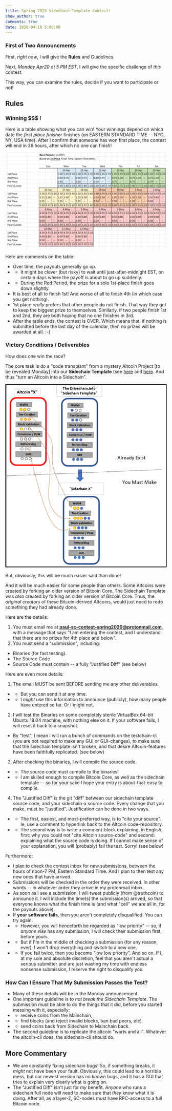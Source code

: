 ```yaml
---
title: Spring 2020 Sidechain-Template Contest!
show_author: true
comments: true
date: 2020-04-18 5:00:00
---
```


### First of Two Announcments

First, *right now*, I will give the **Rules** and Guidelines.

Next, *Monday Apr20 at 5 PM EST*, I will give the specific challenge of *this* contest.

This way, you can examine the rules, decide if you want to participate or not!


## Rules

### Winning $$$ !

Here is a table showing what you can win! Your winnings depend on which date the *first place finisher* finishes (on EASTERN STANDARD TIME -- NYC, NY, USA time). After I confirm that someone has won first place, the contest will end in 36 hours, after which no one can finish!

![contest-table](/media/contest/contest-table.png)

Here are comments on the table:

* Over time, the payouts generally go up.
* * It might be clever (but risky) to wait until just-after-midnight EST, on certain days where the payoff is about to go up suddenly.
* * During the Red Period, the prize for a solo 1st-place finish goes down slightly.
* It is best of all to finish 1st! And worse of all to finish 4th (in which case you get nothing).
* 1st place *really* prefers that other people do not finish. That way they get to keep the biggest prize to themselves. Similarly, if two people finish 1st and 2nd, they are both hoping that no one finishes in 3rd.
* After the table ends, the contest is OVER. Which means that, if nothing is submitted before the last day of the calendar, then no prizes will be awarded at all. :-(


### Victory Conditions / Deliverables

How does one win the race?

The core task is do a "code transplant" from a mystery Altcoin Project [to be revealed Monday] into our **Sidechain Template** (see [here](https://github.com/drivechain-project/sidechains) and [here](https://www.drivechain.info/releases/index.html). And thus "turn an Altcoin into a Sidechain".

![contest-graphic](/media/contest/contest-graphic.png)

But, obviously, this will be much easier said than done!

And it will be much easier for some people than others. Some Altcoins were created by forking an older version of Bitcoin Core. The Sidechain Template was *also* created by forking an older version of Bitcoin Core. Thus, the *original creators* of these Bitcoin-derived Altcoins, would just need to redo something they had already done.


Here are the details:

1. You must email me at **paul-sc-contest-spring2020@protonmail.com**, with a message that says "I am entering the contest, and I understand that there are no prizes for 4th place and below".
2. You must send a "submission", including:
* Binaries (for fast testing). 
* The Source Code
* Source Code must contain -- a fully "Justified Diff" (see below)

Here are even more details:

1. The email MUST be sent BEFORE sending me any other deliverables.
* * But you can send it at any time.
* * I *might* use this information to announce (publicly), how many people have entered so far. Or I might not.
2. I will test the Binaries on some completely sterile VirtualBox 64-bit Ubuntu 18.04 machine, with nothing else on it. If your software fails, I will reset it back to a snapshot.
* By "test", I mean I will run a bunch of commands on the testchain-cli (you are not required to make any GUI or GUI-changes), to make sure that the sidechain template isn't broken, and that desire Altcoin-features have been faithfully replicated. (see below)
3. After checking the binaries, I will compile the source code.
* * The source code must compile to the binaries!
* * I am skilled enough to compile Bitcoin Core, as well as the sidechain template -- so for your sake I hope your entry is about-that-easy to compile.
4. The "Justified Diff" is the git "diff" between our sidechain template source code, and your sidechain-x source code. Every change that you make, must be "justified". Justification can be done in two ways.
* * The first, easiest, and most-preferred way, is to "cite your source". Ie, use a comment to hyperlink back to the Altcoin code-repository.
* * The second way is to write a comment-block explaining, in English, first: why you could not "cite Altcoin source-code" and second: explaining what the source code is doing. If I cannot make sense of your explanation, you will (probably) fail the test. Sorry! (see below)


Furthermore:

* I plan to check the contest inbox for new submissions, between the hours of noon-7 PM, Eastern Standard Time. And I plan to then test any new ones that have arrived.
* Submissions will be checked in the order they were received. In other words -- in whatever order they arrive in my protonmail inbox.
* As soon as I see a submission, I will tweet publicly (from @truthcoin) to announce it. I will include the time(s) the submission(s) arrived, so that everyone knows what the finish time is (and what "cell" we are all in, for the payouts above).
* If **your software fails**, then you aren't completely disqualified. You can try again.
* * However, you will henceforth be regarded as "low priority" -- so, if *anyone else* has any submission, I will check their submission first, before yours.
* * But if I'm in the middle of checking a submission (for any reason, ever), I won't drop everything and switch to a new one.
* * If you fail twice, then you become "low low priority". And so on. If I, at my sole and absolute discretion, feel that you aren't actual a serious submitter and are just wasting my time with endless nonsense submission, I reserve the right to disqualify you.


### How Can I Ensure That My Submission Passes the Test?

* Many of these details will be in the Monday announcement.
* One important guideline is to *not break the Sidechain Template*. The submission must be able to do the things that it did, before you started messing with it, especially:
* * receive coins from the Mainchain,
* * find blocks (and reject invalid blocks, ban bad peers, etc)
* * send coins back from Sidechain to Mainchain back.
* The second guideline is to replicate the altcoin "warts and all". Whatever the altcoin-cli does, the sidechain-cli should do.



## More Commentary

* We are constantly fixing sidechain bugs! So, if something breaks, it *might* not have been your fault. Obviously, this could lead to a horrible mess, but our newest version has no *known* bugs, and it has a GUI that tries to explain very clearly what is going on.
* The "Justified Diff" isn't just for *my* benefit. *Anyone* who runs a sidechain full node will need to make sure that *they* know what it is doing. After all, as a layer-2, SC-nodes must have RPC-access to a full Bitcoin node.

